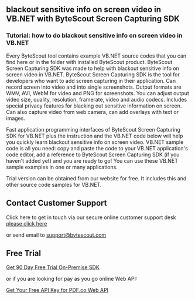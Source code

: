 ## blackout sensitive info on screen video in VB.NET with ByteScout Screen Capturing SDK

### Tutorial: how to do blackout sensitive info on screen video in VB.NET

Every ByteScout tool contains example VB.NET source codes that you can find here or in the folder with installed ByteScout product. ByteScout Screen Capturing SDK was made to help with blackout sensitive info on screen video in VB.NET. ByteScout Screen Capturing SDK is the tool for developers who want to add screen capturing in their application. Can record screen into video and into single screenshots. Output formats are WMV, AVI, WebM for video and PNG for screenshots. You can adjust output video size, quality, resolution, framerate, video and audio codecs. Includes special privacy features for blacking out sensitive information on screen. Can also capture video from web camera, can add overlays with text or images.

Fast application programming interfaces of ByteScout Screen Capturing SDK for VB.NET plus the instruction and the VB.NET code below will help you quickly learn blackout sensitive info on screen video. VB.NET sample code is all you need: copy and paste the code to your VB.NET application's code editor, add a reference to ByteScout Screen Capturing SDK (if you haven't added yet) and you are ready to go! You can use these VB.NET sample examples in one or many applications.

Trial version can be obtained from our website for free. It includes this and other source code samples for VB.NET.

## Contact Customer Support

Click here to get in touch via our secure online customer support desk [please click here](https://bytescout.zendesk.com/hc/en-us/requests/new?subject=ByteScout%20Screen%20Capturing%20SDK%20Question)

or send email to [support@bytescout.com](mailto:support@bytescout.com?subject=ByteScout%20Screen%20Capturing%20SDK%20Question) 

## Free Trial

[Get 90 Day Free Trial On-Premise SDK](https://bytescout.com/download/web-installer?utm_source=github-readme)

or if you are looking for pay as you go online Web API:

[Get Your Free API Key for PDF.co Web API](https://pdf.co/documentation/api?utm_source=github-readme)